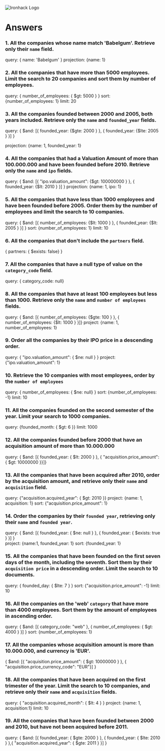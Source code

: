 ![Ironhack Logo](https://i.imgur.com/1QgrNNw.png)

# Answers

### 1. All the companies whose name match 'Babelgum'. Retrieve only their `name` field.

query: { name: 'Babelgum' }
projection: {name: 1}

### 2. All the companies that have more than 5000 employees. Limit the search to 20 companies and sort them by **number of employees**.

query: { number_of_employees: { $gt: 5000 } }
sort: {number_of_employees: 1}
limit: 20

### 3. All the companies founded between 2000 and 2005, both years included. Retrieve only the `name` and `founded_year` fields.

query: { $and: [{ founded_year: {$gte: 2000 } }, { founded_year:  {$lte: 2005 } }] } 

projection: {name: 1, founded_year: 1}

<!-- Your Code Goes Here -->

### 4. All the companies that had a Valuation Amount of more than 100.000.000 and have been founded before 2010. Retrieve only the `name` and `ipo` fields.

query: { $and: [{ "ipo.valuation_amount": {$gt: 100000000 } }, { founded_year:  {$lt: 2010 } }] } 
projection: {name: 1, ipo: 1}

### 5. All the companies that have less than 1000 employees and have been founded before 2005. Order them by the number of employees and limit the search to 10 companies.

query: { $and: [{ number_of_employees: {$lt: 1000 } }, { founded_year:  {$lt: 2005 } }] } 
sort: {number_of_employees: 1}
limit: 10

### 6. All the companies that don't include the `partners` field.

{ partners: { $exists: false} }

### 7. All the companies that have a null type of value on the `category_code` field.

query: { category_code: null}

### 8. All the companies that have at least 100 employees but less than 1000. Retrieve only the `name` and `number of employees` fields.

query: { $and: [{ number_of_employees: {$gte: 100 } }, { number_of_employees:  {$lt: 1000 } }]} 
project: {name: 1, number_of_employees: 1}

### 9. Order all the companies by their IPO price in a descending order.

query: { "ipo.valuation_amount": { $ne: null } } 
project: {"ipo.valuation_amount": 1}

### 10. Retrieve the 10 companies with most employees, order by the `number of employees`

 query: { number_of_employees: { $ne: null} }
 sort: {number_of_employees: -1}
 limit: 10

### 11. All the companies founded on the second semester of the year. Limit your search to 1000 companies.

query: {founded_month: { $gt: 6 }}
limit: 1000

### 12. All the companies founded before 2000 that have an acquisition amount of more than 10.000.000
query: { $and: [{ founded_year: { $lt: 2000 } }, { "acquisition.price_amount": { $gt: 10000000 }}]}


### 13. All the companies that have been acquired after 2010, order by the acquisition amount, and retrieve only their `name` and `acquisition` field.

query: {"acquisition.acquired_year": { $gt: 2010 }}
project: {name: 1, acquisition: 1}
sort: {"acquisition.price_amount": 1}

### 14. Order the companies by their `founded year`, retrieving only their `name` and `founded year`.

query: { $and: [{ founded_year: { $ne: null } }, { founded_year: { $exists: true } }] }  
project: {name:1, founded_year: 1}
sort: {founded_year: 1}

### 15. All the companies that have been founded on the first seven days of the month, including the seventh. Sort them by their `acquisition price` in a descending order. Limit the search to 10 documents.

query: { founded_day: { $lte: 7 } }
sort: {"acquisition.price_amount": -1}
limit: 10

### 16. All the companies on the 'web' `category` that have more than 4000 employees. Sort them by the amount of employees in ascending order.

query: { $and: [{ category_code: "web" }, { number_of_employees: { $gt: 4000 } }] } 
sort: {number_of_employees: 1}


### 17. All the companies whose acquisition amount is more than 10.000.000, and currency is 'EUR'.

{ $and: [{ "acquisition.price_amount": { $gt: 10000000 } }, { "acquisition.price_currency_code": "EUR"}] } 

### 18. All the companies that have been acquired on the first trimester of the year. Limit the search to 10 companies, and retrieve only their `name` and `acquisition` fields.

query: { "acquisition.acquired_month": { $lt: 4 } }
project: {name: 1, acquisition:1}
limit: 10

### 19. All the companies that have been founded between 2000 and 2010, but have not been acquired before 2011.

query: { $and: [{ founded_year: { $gte: 2000 } }, { founded_year: { $lte: 2010 } },{ "acquisition.acquired_year": { $gte: 2011 } }] } 
